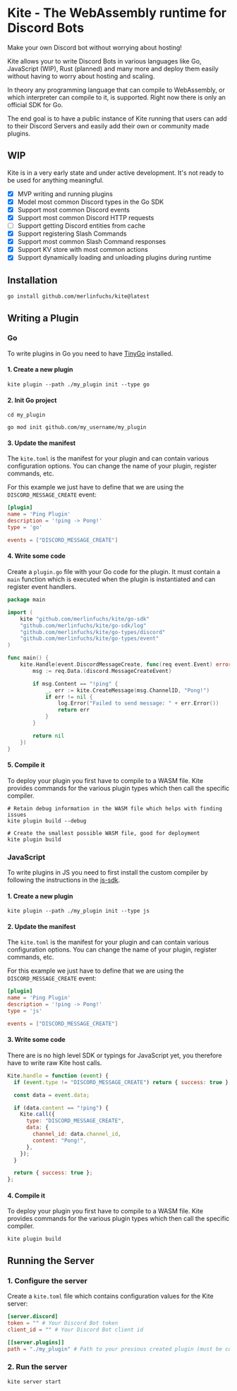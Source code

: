 # Kite - The WebAssembly runtime for Discord Bots

Make your own Discord bot without worrying about hosting!

Kite allows your to write Discord Bots in various languages like Go, JavaScript (WIP), Rust (planned) and many more and deploy them easily without having to worry about hosting and scaling.

In theory any programming language that can compile to WebAssembly, or which interpreter can compile to it, is supported. Right now there is only an official SDK for Go.

The end goal is to have a public instance of Kite running that users can add to their Discord Servers and easily add their own or community made plugins.

## WIP

Kite is in a very early state and under active development. It's not ready to be used for anything meaningful.

- [x] MVP writing and running plugins
- [x] Model most common Discord types in the Go SDK
- [x] Support most common Discord events
- [x] Support most common Discord HTTP requests
- [ ] Support getting Discord entities from cache
- [x] Support registering Slash Commands
- [x] Support most common Slash Command responses
- [x] Support KV store with most common actions
- [x] Support dynamically loading and unloading plugins during runtime

## Installation

```shell
go install github.com/merlinfuchs/kite@latest
```

## Writing a Plugin

### Go

To write plugins in Go you need to have [TinyGo](https://tinygo.org/getting-started/install/) installed.

#### 1. Create a new plugin

```shell
kite plugin --path ./my_plugin init --type go
```

#### 2. Init Go project

```shell
cd my_plugin

go mod init github.com/my_username/my_plugin
```

#### 3. Update the manifest

The `kite.toml` is the manifest for your plugin and can contain various configuration options. You can change the name of your plugin, register commands, etc.

For this example we just have to define that we are using the `DISCORD_MESSAGE_CREATE` event:

```toml
[plugin]
name = 'Ping Plugin'
description = '!ping -> Pong!'
type = 'go'

events = ["DISCORD_MESSAGE_CREATE"]
```

#### 4. Write some code

Create a `plugin.go` file with your Go code for the plugin. It must contain a `main` function which is executed when the plugin is instantiated and can register event handlers.

```go
package main

import (
    kite "github.com/merlinfuchs/kite/go-sdk"
    "github.com/merlinfuchs/kite/go-sdk/log"
    "github.com/merlinfuchs/kite/go-types/discord"
    "github.com/merlinfuchs/kite/go-types/event"
)

func main() {
    kite.Handle(event.DiscordMessageCreate, func(req event.Event) error {
        msg := req.Data.(discord.MessageCreateEvent)

        if msg.Content == "!ping" {
            _, err := kite.CreateMessage(msg.ChannelID, "Pong!")
            if err != nil {
                log.Error("Failed to send message: " + err.Error())
                return err
            }
        }

        return nil
    })
}
```

#### 5. Compile it

To deploy your plugin you first have to compile to a WASM file. Kite provides commands for the various plugin types which then call the specific compiler.

```shell
# Retain debug information in the WASM file which helps with finding issues
kite plugin build --debug

# Create the smallest possible WASM file, good for deployment
kite plugin build
```

### JavaScript

To write plugins in JS you need to first install the custom compiler by following the instructions in the [js-sdk](js-sdk).

#### 1. Create a new plugin

```shell
kite plugin --path ./my_plugin init --type js
```

#### 2. Update the manifest

The `kite.toml` is the manifest for your plugin and can contain various configuration options. You can change the name of your plugin, register commands, etc.

For this example we just have to define that we are using the `DISCORD_MESSAGE_CREATE` event:

```toml
[plugin]
name = 'Ping Plugin'
description = '!ping -> Pong!'
type = 'js'

events = ["DISCORD_MESSAGE_CREATE"]
```

#### 3. Write some code

There are is no high level SDK or typings for JavaScript yet, you therefore have to write raw Kite host calls.

```js
Kite.handle = function (event) {
  if (event.type != "DISCORD_MESSAGE_CREATE") return { success: true };

  const data = event.data;

  if (data.content == "!ping") {
    Kite.call({
      type: "DISCORD_MESSAGE_CREATE",
      data: {
        channel_id: data.channel_id,
        content: "Pong!",
      },
    });
  }

  return { success: true };
};
```

#### 4. Compile it

To deploy your plugin you first have to compile to a WASM file. Kite provides commands for the various plugin types which then call the specific compiler.

```shell
kite plugin build
```

## Running the Server

### 1. Configure the server

Create a `kite.toml` file which contains configuration values for the Kite server:

```toml
[server.discord]
token = "" # Your Discord Bot token
client_id = "" # Your Discord Bot client id

[[server.plugins]]
path = "./my_plugin" # Path to your previous created plugin (must be compiled first)
```

### 2. Run the server

```shell
kite server start
```
